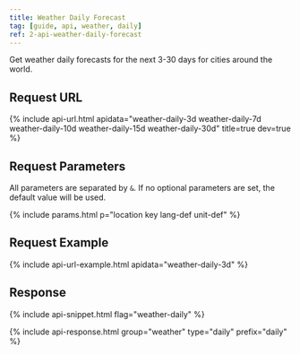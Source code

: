 ```yaml
---
title: Weather Daily Forecast
tag: [guide, api, weather, daily]
ref: 2-api-weather-daily-forecast
---
```


Get weather daily forecasts for the next 3-30 days for cities around the world.

## Request URL

{% include api-url.html apidata="weather-daily-3d weather-daily-7d weather-daily-10d weather-daily-15d weather-daily-30d" title=true dev=true %}
  
## Request Parameters

All parameters are separated by `&`. If no optional parameters are set, the default value will be used.

{% include params.html p="location key lang-def unit-def" %}

## Request Example

{% include api-url-example.html apidata="weather-daily-3d" %}

## Response

{% include api-snippet.html flag="weather-daily" %}

{% include api-response.html group="weather" type="daily" prefix="daily" %}
